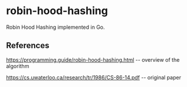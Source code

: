# robin-hood-hashing

Robin Hood Hashing implemented in Go.

## References

https://programming.guide/robin-hood-hashing.html -- overview of the algorithm

https://cs.uwaterloo.ca/research/tr/1986/CS-86-14.pdf -- original paper
